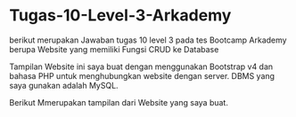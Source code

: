 # Tugas-10-Level-3-Arkademy
berikut merupakan Jawaban tugas 10 level 3 pada tes Bootcamp Arkademy berupa Website yang memiliki Fungsi CRUD ke Database

Tampilan Website ini saya buat dengan menggunakan Bootstrap v4 dan bahasa PHP untuk menghubungkan website dengan server.
DBMS yang saya gunakan adalah MySQL.

Berikut Mmerupakan tampilan dari Website yang saya buat.
